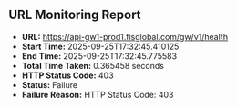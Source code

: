 ## URL Monitoring Report

- **URL:** https://api-gw1-prod1.fisglobal.com/gw/v1/health
- **Start Time:** 2025-09-25T17:32:45.410125
- **End Time:** 2025-09-25T17:32:45.775583
- **Total Time Taken:** 0.365458 seconds
- **HTTP Status Code:** 403
- **Status:** Failure
- **Failure Reason:** HTTP Status Code: 403
